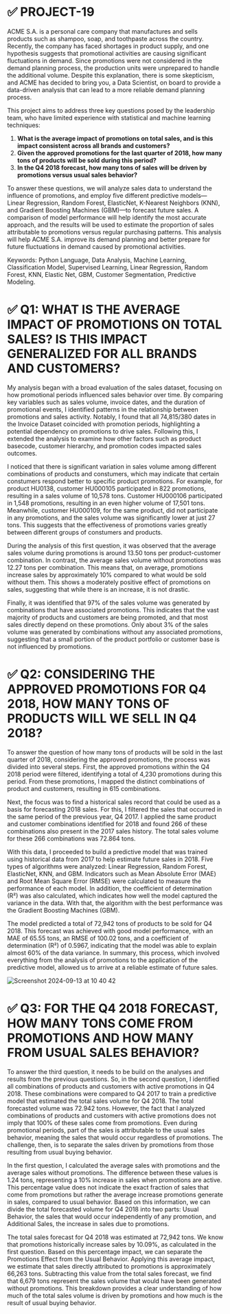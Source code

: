 # ✅ PROJECT-19

ACME S.A. is a personal care company that manufactures and sells products such as shampoo, soap, and toothpaste across the country. Recently, the company has faced shortages in product supply, and one hypothesis suggests that promotional activities are causing significant fluctuations in demand. Since promotions were not considered in the demand planning process, the production units were unprepared to handle the additional volume. Despite this explanation, there is some skepticism, and ACME has decided to bring you, a Data Scientist, on board to provide a data-driven analysis that can lead to a more reliable demand planning process.

This project aims to address three key questions posed by the leadership team, who have limited experience with statistical and machine learning techniques:

1. **What is the average impact of promotions on total sales, and is this impact consistent across all brands and customers?**
2. **Given the approved promotions for the last quarter of 2018, how many tons of products will be sold during this period?**
3. **In the Q4 2018 forecast, how many tons of sales will be driven by promotions versus usual sales behavior?**

To answer these questions, we will analyze sales data to understand the influence of promotions, and employ five different predictive models—Linear Regression, Random Forest, ElasticNet, K-Nearest Neighbors (KNN), and Gradient Boosting Machines (GBM)—to forecast future sales. A comparison of model performance will help identify the most accurate approach, and the results will be used to estimate the proportion of sales attributable to promotions versus regular purchasing patterns. This analysis will help ACME S.A. improve its demand planning and better prepare for future fluctuations in demand caused by promotional activities.

Keywords: Python Language, Data Analysis, Machine Learning, Classification Model, Supervised Learning, Linear Regression, Random Forest, KNN, Elastic Net, GBM, Customer Segmentation, Predictive Modeling.

# ✅ Q1: WHAT IS THE AVERAGE IMPACT OF PROMOTIONS ON TOTAL SALES? IS THIS IMPACT GENERALIZED FOR ALL BRANDS AND CUSTOMERS?

My analysis began with a broad evaluation of the sales dataset, focusing on how promotional periods influenced sales behavior over time. By comparing key variables such as sales volume, invoice dates, and the duration of promotional events, I identified patterns in the relationship between promotions and sales activity. Notably, I found that all 74,815/380 dates in the Invoice Dataset coincided with promotion periods, highlighting a potential dependency on promotions to drive sales. Following this, I extended the analysis to examine how other factors such as product basecode, customer hierarchy, and promotion codes impacted sales outcomes.

I noticed that there is significant variation in sales volume among different combinations of products and constumers, which may indicate that certain constumers respond better to specific product promotions. For example, for product HU0138, customer HU000105 participated in 822 promotions, resulting in a sales volume of 10,578 tons. Customer HU000106 participated in 1,548 promotions, resulting in an even higher volume of 17,501 tons. Meanwhile, customer HU000109, for the same product, did not participate in any promotions, and the sales volume was significantly lower at just 27 tons. This suggests that the effectiveness of promotions varies greatly between different groups of constumers and products.

During the analysis of this first question, it was observed that the average sales volume during promotions is around 13.50 tons per product-customer combination. In contrast, the average sales volume without promotions was 12.27 tons per combination. This means that, on average, promotions increase sales by approximately 10% compared to what would be sold without them. This shows a moderately positive effect of promotions on sales, suggesting that while there is an increase, it is not drastic.

Finally, it was identified that 97% of the sales volume was generated by combinations that have associated promotions. This indicates that the vast majority of products and customers are being promoted, and that most sales directly depend on these promotions. Only about 3% of the sales volume was generated by combinations without any associated promotions, suggesting that a small portion of the product portfolio or customer base is not influenced by promotions.

# ✅ Q2: CONSIDERING THE APPROVED PROMOTIONS FOR Q4 2018, HOW MANY TONS OF PRODUCTS WILL WE SELL IN Q4 2018?

To answer the question of how many tons of products will be sold in the last quarter of 2018, considering the approved promotions, the process was divided into several steps. First, the approved promotions within the Q4 2018 period were filtered, identifying a total of 4,230 promotions during this period. From these promotions, I mapped the distinct combinations of product and customers, resulting in 615 combinations.

Next, the focus was to find a historical sales record that could be used as a basis for forecasting 2018 sales. For this, I filtered the sales that occurred in the same period of the previous year, Q4 2017. I applied the same product and customer combinations identified for 2018 and found 266 of these combinations also present in the 2017 sales history. The total sales volume for these 266 combinations was 72.864 tons.

With this data, I proceeded to build a predictive model that was trained using historical data from 2017 to help estimate future sales in 2018. Five types of algorithms were analyzed: Linear Regression, Random Forest, ElasticNet, KNN, and GBM. Indicators such as Mean Absolute Error (MAE) and Root Mean Square Error (RMSE) were calculated to measure the performance of each model. In addition, the coefficient of determination (R²) was also calculated, which indicates how well the model captured the variance in the data. With that, the algorithm with the best performance was the Gradient Boosting Machines (GBM).

The model predicted a total of 72,942 tons of products to be sold for Q4 2018. This forecast was achieved with good model performance, with an MAE of 65.55 tons, an RMSE of 100.02 tons, and a coefficient of determination (R²) of 0.5967, indicating that the model was able to explain almost 60% of the data variance. In summary, this process, which involved everything from the analysis of promotions to the application of the predictive model, allowed us to arrive at a reliable estimate of future sales.

![Screenshot 2024-09-13 at 10 40 42](https://github.com/user-attachments/assets/cd80d8e4-b34b-4f64-8238-f732ec1a3c61)

# ✅ Q3: FOR THE Q4 2018 FORECAST, HOW MANY TONS COME FROM PROMOTIONS AND HOW MANY FROM USUAL SALES BEHAVIOR?

To answer the third question, it needs to be build on the analyses and results from the previous questions. So, in the second question, I identified all combinations of products and customers with active promotions in Q4 2018. These combinations were compared to Q4 2017 to train a predictive model that estimated the total sales volume for Q4 2018. The total forecasted volume was 72.942 tons. However, the fact that I analyzed combinations of products and customers with active promotions does not imply that 100% of these sales come from promotions. Even during promotional periods, part of the sales is attributable to the usual sales behavior, meaning the sales that would occur regardless of promotions. The challenge, then, is to separate the sales driven by promotions from those resulting from usual buying behavior.

In the first question, I calculated the average sales with promotions and the average sales without promotions. The difference between these values is 1.24 tons, representing a 10% increase in sales when promotions are active. This percentage value does not indicate the exact fraction of sales that come from promotions but rather the average increase promotions generate in sales, compared to usual behavior. Based on this information, we can divide the total forecasted volume for Q4 2018 into two parts: Usual Behavior, the sales that would occur independently of any promotion, and Additional Sales, the increase in sales due to promotions.

The total sales forecast for Q4 2018 was estimated at 72,942 tons. We know that promotions historically increase sales by 10.09%, as calculated in the first question. Based on this percentage impact, we can separate the Promotions Effect from the Usual Behavior. Applying this average impact, we estimate that sales directly attributed to promotions is approximately 66,263 tons. Subtracting this value from the total sales forecast, we find that 6,679 tons represent the sales volume that would have been generated without promotions. This breakdown provides a clear understanding of how much of the total sales volume is driven by promotions and how much is the result of usual buying behavior.

